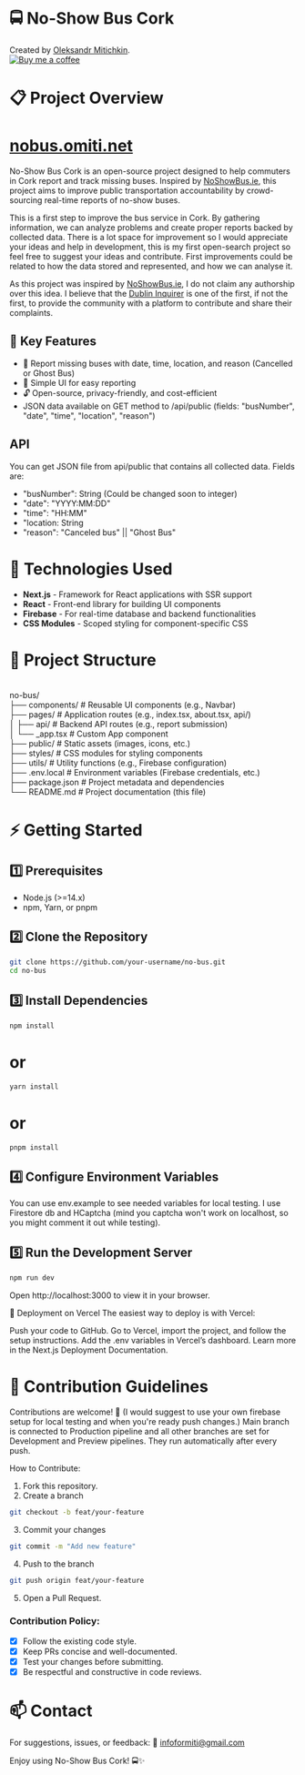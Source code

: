 # 🚍 No-Show Bus Cork  
Created by [Oleksandr Mitichkin](https://omiti.net).  
<a href="https://www.buymeacoffee.com/omiti" target="_blank" rel="noopener noreferrer">
<img src="https://img.buymeacoffee.com/button-api/?text=Buy me a coffee&emoji=☕&slug=omiti&button_colour=BD5FFF&font_colour=ffffff&font_family=Cookie&outline_colour=000000&coffee_colour=FFDD00" alt="Buy me a coffee" />
</a>
# 📋 Project Overview  
# [nobus.omiti.net](https://nobus.omiti.net/)
No-Show Bus Cork is an open-source project designed to help commuters in Cork report and track missing buses. Inspired by [NoShowBus.ie](https://noshowbus.ie), this project aims to improve public transportation accountability by crowd-sourcing real-time reports of no-show buses.  

This is a first step to improve the bus service in Cork. By gathering information, we can analyze problems and create proper reports backed by collected data. There is a lot space for improvement so I would appreciate your ideas and help in development, this is my first open-search project so feel free to suggest your ideas and contribute.
First improvements could be related to how the data stored and represented, and how we can analyse it.

As this project was inspired by [NoShowBus.ie](https://noshowbus.ie/), I do not claim any authorship over this idea. I believe that the [Dublin Inquirer](https://dublininquirer.com/about-us/) is one of the first, if not the first, to provide the community with a platform to contribute and share their complaints.  

## 🚀 Key Features  
- 🚩 Report missing buses with date, time, location, and reason (Cancelled or Ghost Bus)  
- 📍 Simple UI for easy reporting  
- 🔓 Open-source, privacy-friendly, and cost-efficient
- JSON data available on GET method to /api/public (fields: "busNumber", "date", "time", "location", "reason")

## API
You can get JSON file from api/public that contains all collected data.
Fields are:
- "busNumber": String (Could be changed soon to integer)
- "date": "YYYY:MM:DD"
- "time": "HH:MM"
- "location: String 
- "reason": "Canceled bus" || "Ghost Bus"

# 🚀 Technologies Used  
- **Next.js** - Framework for React applications with SSR support  
- **React** - Front-end library for building UI components  
- **Firebase** - For real-time database and backend functionalities  
- **CSS Modules** - Scoped styling for component-specific CSS  

# 📂 Project Structure  

<br>no-bus/<br>
├── components/          # Reusable UI components (e.g., Navbar)<br>
├── pages/               # Application routes (e.g., index.tsx, about.tsx, api/)<br>
│   ├── api/             # Backend API routes (e.g., report submission)<br>
│   └── _app.tsx         # Custom App component<br>
├── public/              # Static assets (images, icons, etc.)<br>
├── styles/              # CSS modules for styling components<br>
├── utils/               # Utility functions (e.g., Firebase configuration)<br>
├── .env.local           # Environment variables (Firebase credentials, etc.)<br>
├── package.json         # Project metadata and dependencies<br>
└── README.md            # Project documentation (this file)<br>

# ⚡ Getting Started
## 1️⃣ Prerequisites
- Node.js (>=14.x)
- npm, Yarn, or pnpm
## 2️⃣ Clone the Repository
```bash
git clone https://github.com/your-username/no-bus.git
cd no-bus
```
## 3️⃣ Install Dependencies
```bash
npm install
```
# or
```bash
yarn install
```
# or
```bash
pnpm install
```
## 4️⃣ Configure Environment Variables
You can use env.example to see needed variables for local testing. 
I use Firestore db and HCaptcha (mind you captcha won't work on localhost, so you might comment it out while testing).
## 5️⃣ Run the Development Server
```bash
npm run dev
```

Open http://localhost:3000 to view it in your browser.

🚀 Deployment on Vercel
The easiest way to deploy is with Vercel:

Push your code to GitHub.
Go to Vercel, import the project, and follow the setup instructions.
Add the .env variables in Vercel’s dashboard.
Learn more in the Next.js Deployment Documentation.

# 🤝 Contribution Guidelines
Contributions are welcome! 🚀 (I would suggest to use your own firebase setup for local testing and when you're ready push changes.) 
Main branch is connected to Production pipeline and all other branches are set for Development and Preview pipelines. They run automatically after every push.

How to Contribute:

1. Fork this repository.
2. Create a branch 
```bash
git checkout -b feat/your-feature
```
3. Commit your changes
```bash
git commit -m "Add new feature"
```
4. Push to the branch
```bash
git push origin feat/your-feature
```
5. Open a Pull Request.
   
### Contribution Policy:
- [x] Follow the existing code style.
- [x] Keep PRs concise and well-documented.
- [x] Test your changes before submitting.
- [x] Be respectful and constructive in code reviews.
# 📫 Contact
For suggestions, issues, or feedback:
📧 infoformiti@gmail.com

Enjoy using No-Show Bus Cork! 🚍✨
